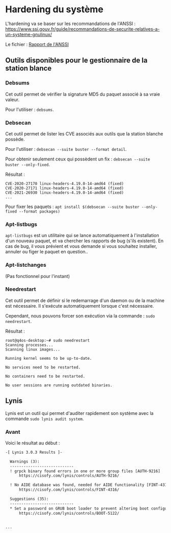 # Hardening du système

L'hardening va se baser sur les recommandations de l'ANSSI : https://www.ssi.gouv.fr/guide/recommandations-de-securite-relatives-a-un-systeme-gnulinux/

Le fichier : [Rapport de l'ANSSI](linux_configuration-fr-v1.2.pdf)

## Outils disponibles pour le gestionnaire de la station blance

### Debsums

Cet outil permet de vérifier la signature MD5 du paquet associé à sa vraie valeur.

Pour l'utiliser : `debsums`.

### Debsecan

Cet outil permet de lister les CVE associés aux outils que la station blanche possède.

Pour l'utiliser : `debsecan --suite buster --format detail`.

Pour obtenir seulement ceux qui possèdent un fix : `debsecan --suite buster --only-fixed`.

Résultat :

```
CVE-2020-27170 linux-headers-4.19.0-14-amd64 (fixed)
CVE-2020-27171 linux-headers-4.19.0-14-amd64 (fixed)
CVE-2021-26930 linux-headers-4.19.0-14-amd64 (fixed)
...
```

Pour fixer les paquets : `apt install $(debsecan --suite buster --only-fixed --format packages)`

### Apt-listbugs

`apt-listbugs` est un utilitaire qui se lance automatiquement à l'installation d'un nouveau paquet, et va chercher les rapports de bug (s'ils existent). En cas de bug, il vous prévient et vous demande si vous souhaitez installer, annuler ou figer le paquet en question..

### Apt-listchanges

(Pas fonctionnel pour l'instant)

### Needrestart

Cet outil permet de définir si le redemarrage d'un daemon ou de la machine est nécessaire. Il s'exécute automatiquement lorsque c'est nécessaire.

Cependant, nous pouvons forcer son exécution via la commande : `sudo needrestart`.

Résultat :

```
root@q4os-desktop:~# sudo needrestart
Scanning processes...
Scanning linux images...

Running kernel seems to be up-to-date.

No services need to be restarted.

No containers need to be restarted.

No user sessions are running outdated binaries.
```

## Lynis

Lynis est un outil qui permet d'auditer rapidement son système avec la commande `sudo lynis audit system`.

### Avant

Voici le résultat au début :

```txt
-[ Lynis 3.0.3 Results ]-

  Warnings (3):
  ----------------------------
  ! grpck binary found errors in one or more group files [AUTH-9216]
      https://cisofy.com/lynis/controls/AUTH-9216/

  ! No AIDE database was found, needed for AIDE functionality [FINT-4316]
      https://cisofy.com/lynis/controls/FINT-4316/

  Suggestions (35):
  ----------------------------
  * Set a password on GRUB boot loader to prevent altering boot configuration (e.g. boot in single user mode without password) [BOOT-5122]
      https://cisofy.com/lynis/controls/BOOT-5122/


...
```
